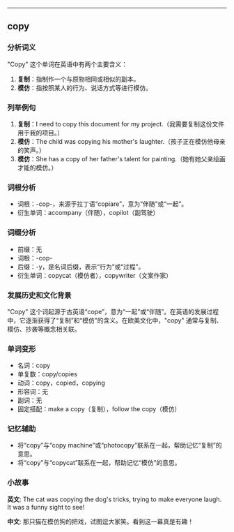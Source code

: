 
---------------
## copy
### 分析词义
"Copy" 这个单词在英语中有两个主要含义：

1. **复制**：指制作一个与原物相同或相似的副本。
2. **模仿**：指按照某人的行为、说话方式等进行模仿。

### 列举例句
1. **复制**：I need to copy this document for my project.（我需要复制这份文件用于我的项目。）
2. **模仿**：The child was copying his mother's laughter.（孩子正在模仿他母亲的笑声。）
3. **模仿**：She has a copy of her father's talent for painting.（她有她父亲绘画才能的模仿。）

### 词根分析
- 词根：-cop-，来源于拉丁语“copiare”，意为“伴随”或“一起”。
- 衍生单词：accompany（伴随），copilot（副驾驶）

### 词缀分析
- 前缀：无
- 词根：-cop-
- 后缀：-y，是名词后缀，表示“行为”或“过程”。
- 衍生单词：copycat（模仿者），copywriter（文案作家）

### 发展历史和文化背景
"Copy" 这个词起源于古英语“cope”，意为“一起”或“伴随”。在英语的发展过程中，它逐渐获得了“复制”和“模仿”的含义。在欧美文化中，"copy" 通常与复制、模仿、抄袭等概念相关联。

### 单词变形
- 名词：copy
- 单复数：copy/copies
- 动词：copy，copied，copying
- 形容词：无
- 副词：无
- 固定搭配：make a copy（复制），follow the copy（模仿）

### 记忆辅助
- 将“copy”与“copy machine”或“photocopy”联系在一起，帮助记忆“复制”的意思。
- 将“copy”与“copycat”联系在一起，帮助记忆“模仿”的意思。

### 小故事
**英文**:
The cat was copying the dog's tricks, trying to make everyone laugh. It was a funny sight to see!

**中文**:
那只猫在模仿狗的把戏，试图逗大家笑。看到这一幕真是有趣！

